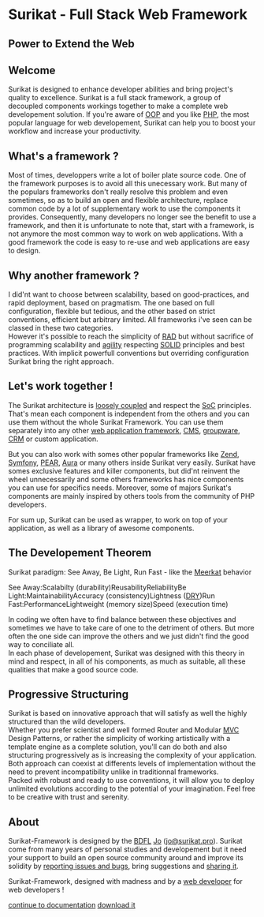 # Surikat - Full Stack Web Framework
## Power to Extend the Web

Welcome
-------

 Surikat is designed to enhance developer abilities and bring project's quality to excellence. Surikat is a full stack framework, a group of decoupled components workings together to make a complete web developement solution. If you're aware of [OOP](https://en.wikipedia.org/wiki/Object-oriented_programming) and you like [PHP](http://php.et), the most popular language for web developement, Surikat can help you to boost your workflow and increase your productivity.

What's a framework ?
--------------------

 Most of times, developpers write a lot of boiler plate source code. One of the framework purposes is to avoid all this unecessary work. But many of the populars frameworks don't really resolve this problem and even sometimes, so as to build an open and flexible architecture, replace common code by a lot of supplementary work to use the components it provides. Consequently, many developers no longer see the benefit to use a framework, and then it is unfortunate to note that, start with a framework, is not anymore the most common way to work on web applications. With a good framework the code is easy to re-use and web applications are easy to design.

Why another framework ?
-----------------------

 I did'nt want to choose between scalability, based on good-practices, and rapid deployment, based on pragmatism. The one based on full configuration, flexible but tedious, and the other based on strict conventions, efficient but arbitrary limited. All frameworks i've seen can be classed in these two categories.   
 However it's possible to reach the simplicity of [RAD](https://en.wikipedia.org/wiki/Rapid_application_development) but without sacrifice of programming scalability and [agility](http://agilemanifesto.org) respecting [SOLID](http://en.wikipedia.org/wiki/SOLID_%28object-oriented_design%29) principles and best practices. With implicit powerfull conventions but overriding configuration Surikat bring the right approach.

Let's work together !
---------------------

 The Surikat architecture is [loosely coupled](https://en.wikipedia.org/wiki/Loose_coupling) and respect the [SoC](https://en.wikipedia.org/wiki/Separation_of_concerns) principles. That's mean each component is independent from the others and you can use them without the whole Surikat Framework. You can use them separately into any other [web application framework](https://en.wikipedia.org/wiki/Web_application_framework), [CMS](https://en.wikipedia.org/wiki/Content_management_system), [groupware](https://en.wikipedia.org/wiki/Collaborative_software), [CRM](https://en.wikipedia.org/wiki/Customer_relationship_management) or custom application.

 But you can also work with somes other popular frameworks like [Zend](https://github.com/zendframework), [Symfony](https://symfony.com), [PEAR](https://pear.php.net), [Aura](http://auraphp.com) or many others inside Surikat very easily. Surikat have somes exclusive features and killer components, but did'nt reinvent the wheel unnecessarily and some others frameworks has nice components you can use for specifics needs. Moreover, some of majors Surikat's components are mainly inspired by others tools from the community of PHP developers.

 For sum up, Surikat can be used as wrapper, to work on top of your application, as well as a library of awesome components.

The Developement Theorem
------------------------

 Surikat paradigm: See Away, Be Light, Run Fast - like the [Meerkat](https://en.wikipedia.org/wiki/Meerkat) behavior

See Away:Scalabilty (durability)ReusabilityReliabilityBe Light:MaintainabilityAccuracy (consistency)Lightness ([DRY](http://en.wikipedia.org/wiki/Don%27t_repeat_yourself))Run Fast:PerformanceLightweight (memory size)Speed (execution time)

 In coding we often have to find balance between these objectives and sometimes we have to take care of one to the detriment of others. But more often the one side can improve the others and we just didn't find the good way to conciliate all.   
 In each phase of developement, Surikat was designed with this theory in mind and respect, in all of his components, as much as suitable, all these qualities that make a good source code.

Progressive Structuring
-----------------------

 Surikat is based on innovative approach that will satisfy as well the highly structured than the wild developers.  
 Whether you prefer scientist and well formed Router and Modular [MVC](https://en.wikipedia.org/wiki/Model%E2%80%93view%E2%80%93controller) Design Patterns, or rather the simplicity of working artistically with a template engine as a complete solution, you'll can do both and also structuring progressively as is increasing the complexity of your application. Both approach can coexist at differents levels of implementation without the need to prevent incompatibility unlike in traditionnal frameworks.  
 Packed with robust and ready to use conventions, it will allow you to deploy unlimited evolutions according to the potential of your imagination. Feel free to be creative with trust and serenity.

About
-----

 Surikat-Framework is designed by the [BDFL](https://en.wikipedia.org/wiki/Benevolent_dictator_for_life) [Jo](http://surikat.pro) ([jo@surikat.pro](mailto:%6a%6f@%73%75%72%69%6b%61%74.%70%72%6f)). Surikat come from many years of personal studies and developement but it need your support to build an open source community around and improve its solidity by [reporting issues and bugs](https://github.com/surikat/surikat/issues), bring suggestions and [sharing it](About).

Surikat-Framework, designed with madness and  by a [web developer](http://jo-developer.ninja) for web developers !

[continue to documentation](http://wildsurikat.com/Documentation/) [download it](Download)